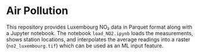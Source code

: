 # Air Pollution

This repository provides Luxembourg NO₂ data in Parquet format along with a Jupyter notebook.
The notebook `load_NO2.ipynb` loads the measurements, shows station locations, and interpolates
the average readings into a raster (`no2_luxembourg.tif`) which can be used as an ML input feature.
